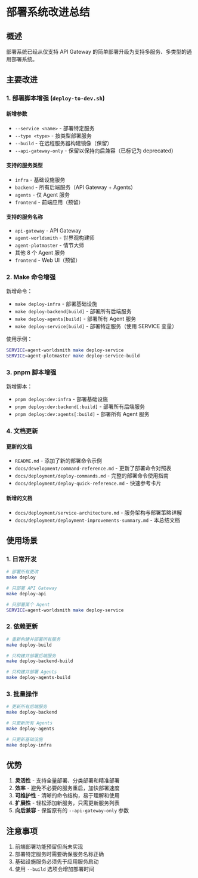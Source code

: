 # 部署系统改进总结

## 概述

部署系统已经从仅支持 API Gateway 的简单部署升级为支持多服务、多类型的通用部署系统。

## 主要改进

### 1. 部署脚本增强 (`deploy-to-dev.sh`)

#### 新增参数
- `--service <name>` - 部署特定服务
- `--type <type>` - 按类型部署服务
- `--build` - 在远程服务器构建镜像（保留）
- `--api-gateway-only` - 保留以保持向后兼容（已标记为 deprecated）

#### 支持的服务类型
- `infra` - 基础设施服务
- `backend` - 所有后端服务（API Gateway + Agents）
- `agents` - 仅 Agent 服务
- `frontend` - 前端应用（预留）

#### 支持的服务名称
- `api-gateway` - API Gateway
- `agent-worldsmith` - 世界观构建师
- `agent-plotmaster` - 情节大师
- 其他 8 个 Agent 服务
- `frontend` - Web UI（预留）

### 2. Make 命令增强

新增命令：
- `make deploy-infra` - 部署基础设施
- `make deploy-backend[build]` - 部署所有后端服务
- `make deploy-agents[build]` - 部署所有 Agent 服务
- `make deploy-service[build]` - 部署特定服务（使用 SERVICE 变量）

使用示例：
```bash
SERVICE=agent-worldsmith make deploy-service
SERVICE=agent-plotmaster make deploy-service-build
```

### 3. pnpm 脚本增强

新增脚本：
- `pnpm deploy:dev:infra` - 部署基础设施
- `pnpm deploy:dev:backend[:build]` - 部署所有后端服务
- `pnpm deploy:dev:agents[:build]` - 部署所有 Agent 服务

### 4. 文档更新

#### 更新的文档
- `README.md` - 添加了新的部署命令示例
- `docs/development/command-reference.md` - 更新了部署命令对照表
- `docs/deployment/deploy-commands.md` - 完整的部署命令使用指南
- `docs/deployment/deploy-quick-reference.md` - 快速参考卡片

#### 新增的文档
- `docs/deployment/service-architecture.md` - 服务架构与部署策略详解
- `docs/deployment/deployment-improvements-summary.md` - 本总结文档

## 使用场景

### 1. 日常开发
```bash
# 部署所有更改
make deploy

# 只部署 API Gateway
make deploy-api

# 只部署某个 Agent
SERVICE=agent-worldsmith make deploy-service
```

### 2. 依赖更新
```bash
# 重新构建并部署所有服务
make deploy-build

# 只构建并部署后端服务
make deploy-backend-build

# 只构建并部署 Agents
make deploy-agents-build
```

### 3. 批量操作
```bash
# 更新所有后端服务
make deploy-backend

# 只更新所有 Agents
make deploy-agents

# 只更新基础设施
make deploy-infra
```

## 优势

1. **灵活性** - 支持全量部署、分类部署和精准部署
2. **效率** - 避免不必要的服务重启，加快部署速度
3. **可维护性** - 清晰的命令结构，易于理解和使用
4. **扩展性** - 轻松添加新服务，只需更新服务列表
5. **向后兼容** - 保留原有的 `--api-gateway-only` 参数

## 注意事项

1. 前端部署功能预留但尚未实现
2. 部署特定服务时需要确保服务名称正确
3. 基础设施服务必须先于应用服务启动
4. 使用 `--build` 选项会增加部署时间